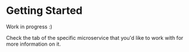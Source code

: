 # Getting Started

Work in progress :)

Check the tab of the specific microservice that you'd like to work with for more information on it.